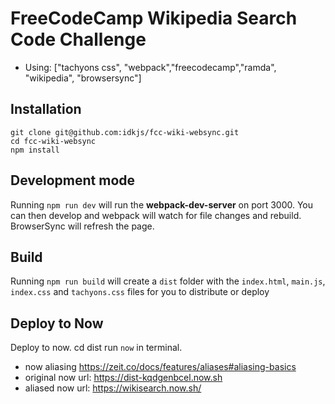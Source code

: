 
# FreeCodeCamp Wikipedia Search Code Challenge

- Using: ["tachyons css", "webpack","freecodecamp","ramda", "wikipedia", "browsersync"]

## Installation

    git clone git@github.com:idkjs/fcc-wiki-websync.git
    cd fcc-wiki-websync
    npm install

## Development mode

Running `npm run dev` will run the __webpack-dev-server__ on port 3000. You can then develop and webpack will watch for file changes and
rebuild. BrowserSync will refresh the page.

## Build

Running `npm run build` will create a `dist` folder with the `index.html`, `main.js`, `index.css` and `tachyons.css`
files for you to distribute or deploy

## Deploy to Now

Deploy to now. cd dist run `now` in terminal.
- now aliasing https://zeit.co/docs/features/aliases#aliasing-basics
- original now url: https://dist-kqdgenbcel.now.sh
- aliased now url: https://wikisearch.now.sh/
